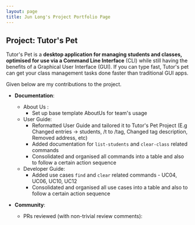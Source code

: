```yaml
---
layout: page
title: Jun Long's Project Portfolio Page
---
```


## Project: Tutor's Pet

Tutor's Pet is a **desktop application for managing students and classes, optimised for use via a Command Line Interface** (CLI) while still having the benefits of a Graphical User Interface (GUI).
If you can type fast, Tutor's pet can get your class management tasks done faster than traditional GUI apps.

Given below are my contributions to the project.

* **Documentation**:
  * About Us :
    * Set up base template AboutUs for team's usage
  * User Guide:
    * Reformatted User Guide and tailored it to Tutor's Pet Project (E.g Changed entries -> students, /t to /tag, Changed tag description, Removed address, etc)
    * Added documentation for `list-students` and `clear-class` related commands
    * Consolidated and organised all commands into a table and also to follow a certain action sequence
  * Developer Guide:
    * Added use cases `find` and `clear` related commands - UC04, UC06, UC10, UC12
    * Consolidated and organised all use cases into a table and also to follow a certain action sequence

* **Community**:
  * PRs reviewed (with non-trivial review comments):
